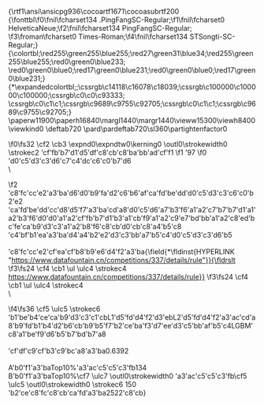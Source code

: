 {\rtf1\ansi\ansicpg936\cocoartf1671\cocoasubrtf200
{\fonttbl\f0\fnil\fcharset134 .PingFangSC-Regular;\f1\fnil\fcharset0 HelveticaNeue;\f2\fnil\fcharset134 PingFangSC-Regular;
\f3\froman\fcharset0 Times-Roman;\f4\fnil\fcharset134 STSongti-SC-Regular;}
{\colortbl;\red255\green255\blue255;\red27\green31\blue34;\red255\green255\blue255;\red0\green0\blue233;
\red0\green0\blue0;\red17\green0\blue231;\red0\green0\blue0;\red17\green0\blue231;}
{\*\expandedcolortbl;;\cssrgb\c14118\c16078\c18039;\cssrgb\c100000\c100000\c100000;\cssrgb\c0\c0\c93333;
\cssrgb\c0\c1\c1;\cssrgb\c9689\c9755\c92705;\cssrgb\c0\c1\c1;\cssrgb\c9689\c9755\c92705;}
\paperw11900\paperh16840\margl1440\margr1440\vieww15300\viewh8400\viewkind0
\deftab720
\pard\pardeftab720\sl360\partightenfactor0

\f0\fs32 \cf2 \cb3 \expnd0\expndtw0\kerning0
\outl0\strokewidth0 \strokec2 \'cf\'fb\'b7\'d1\'d5\'df\'c8\'cb\'c8\'ba\'bb\'ad\'cf\'f1
\f1 \'97
\f0 \'d0\'c5\'d3\'c3\'d6\'c7\'c4\'dc\'c6\'c0\'b7\'d6\
\

\f2 \'c8\'fc\'cc\'e2\'a3\'ba\'d6\'d0\'b9\'fa\'d2\'c6\'b6\'af\'ca\'fd\'be\'dd\'d0\'c5\'d3\'c3\'c6\'c0\'b2\'e2\
\'ca\'fd\'be\'dd\'cc\'d8\'d5\'f7\'a3\'ba\'cd\'a8\'d0\'c5\'d6\'a7\'b3\'f6\'a1\'a2\'c7\'b7\'b7\'d1\'a1\'a2\'b3\'f6\'d0\'d0\'a1\'a2\'cf\'fb\'b7\'d1\'b3\'a1\'cb\'f9\'a1\'a2\'c9\'e7\'bd\'bb\'a1\'a2\'c8\'ed\'bc\'fe\'ca\'b9\'d3\'c3\'a1\'a2\'b8\'f6\'c8\'cb\'d0\'cb\'c8\'a4\'b5\'c8\
\'c4\'bf\'b1\'ea\'a3\'ba\'d4\'a4\'b2\'e2\'d3\'c3\'bb\'a7\'b5\'c4\'d0\'c5\'d3\'c3\'d6\'b5\
\
\'c8\'fc\'cc\'e2\'cf\'ea\'cf\'b8\'b9\'e6\'d4\'f2\'a3\'ba{\field{\*\fldinst{HYPERLINK "https://www.datafountain.cn/competitions/337/details/rule"}}{\fldrslt 
\f3\fs24 \cf4 \cb1 \ul \ulc4 \strokec4 https://www.datafountain.cn/competitions/337/details/rule}}
\f3\fs24 \cf4 \cb1 \ul \ulc4 \strokec4 \
\

\f4\fs36 \cf5 \ulc5 \strokec6 \'b1\'be\'b4\'ce\'ca\'b9\'d3\'c3\'c1\'cbL1\'d5\'fd\'d4\'f2\'d3\'ebL2\'d5\'fd\'d4\'f2\'a3\'ac\'cd\'a8\'b9\'fd\'b1\'b4\'d2\'b6\'cb\'b9\'b5\'f7\'b2\'ce\'ba\'f3\'d7\'ee\'d3\'c5\'bb\'af\'b5\'c4LGBM\'c8\'a1\'be\'f9\'d6\'b5\'b7\'bd\'b7\'a8\
\
\'cf\'df\'c9\'cf\'b3\'c9\'bc\'a8\'a3\'ba0.6392\
\
A\'b0\'f1\'a3\'baTop10%\'a3\'ac\'c5\'c5\'c3\'fb134\
B\'b0\'f1\'a3\'baTop10%\cf7 \ulc7 \outl0\strokewidth0 \'a3\'ac\'c5\'c5\'c3\'fb\cf5 \ulc5 \outl0\strokewidth0 \strokec6 150\
\'b2\'ce\'c8\'fc\'c8\'cb\'ca\'fd\'a3\'ba2522\'c8\'cb}